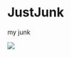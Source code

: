 # JustJunk
my junk

<img src="http://ogsys-ci.cloudapp.net/teamcity/app/rest/builds/buildType:(id:ogflex_Package)/statusIcon"/>
